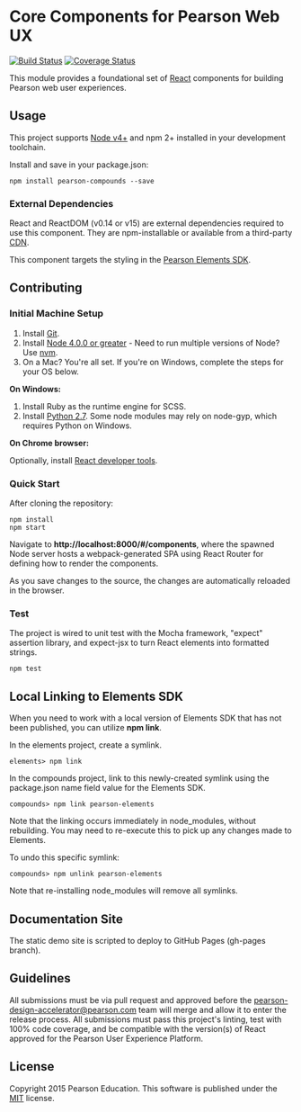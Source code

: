 # Core Components for Pearson Web UX 
[![Build Status](https://travis-ci.org/Pearson-Higher-Ed/compounds.svg?branch=v0)](https://travis-ci.org/Pearson-Higher-Ed/compounds)
[![Coverage Status](https://coveralls.io/repos/github/Pearson-Higher-Ed/compounds/badge.svg?branch=v0)](https://coveralls.io/github/Pearson-Higher-Ed/compounds?branch=v0)

This module provides a foundational set of [React](http://facebook.github.io/react) components for building Pearson web 
user experiences.

## Usage

This project supports [Node v4+](https://nodejs.org) and npm 2+ installed in your development toolchain.

Install and save in your package.json:

    npm install pearson-compounds --save

### External Dependencies

React and ReactDOM (v0.14 or v15) are external dependencies required to use this component. They are npm-installable or 
available from a third-party [CDN](https://cdnjs.com/libraries/react/).

This component targets the styling in the [Pearson Elements SDK](https://www.npmjs.com/package/pearson-elements).

## Contributing

### Initial Machine Setup

1. Install [Git](https://git-scm.com/downloads). 
2. Install [Node 4.0.0 or greater](https://nodejs.org) - Need to run multiple versions of Node? Use [nvm](https://github.com/creationix/nvm).
3. On a Mac? You're all set. If you're on Windows, complete the steps for your OS below.  

**On Windows:**

1. Install Ruby as the runtime engine for SCSS.
2. Install [Python 2.7](https://www.python.org/downloads/). Some node modules may rely on node-gyp, which requires Python on Windows.

**On Chrome browser:**

Optionally, install [React developer tools](https://chrome.google.com/webstore/detail/react-developer-tools/fmkadmapgofadopljbjfkapdkoienihi?hl=en).

### Quick Start

After cloning the repository:

    npm install
    npm start
    
Navigate to **http://localhost:8000/#/components**, where the spawned Node server hosts a webpack-generated SPA using 
React Router for defining how to render the components.

As you save changes to the source, the changes are automatically reloaded in the browser.

### Test

The project is wired to unit test with the Mocha framework, "expect" assertion library, and expect-jsx to turn React 
elements into formatted strings.

    npm test
    
## Local Linking to Elements SDK

When you need to work with a local version of Elements SDK that has not been published, you can utilize **npm link**.

In the elements project, create a symlink.
    
    elements> npm link
    
In the compounds project, link to this newly-created symlink using the package.json name field value for the Elements SDK.

    compounds> npm link pearson-elements
    
Note that the linking occurs immediately in node_modules, without rebuilding. You may need to re-execute this to pick up
any changes made to Elements.

To undo this specific symlink:

    compounds> npm unlink pearson-elements
    
Note that re-installing node_modules will remove all symlinks.

## Documentation Site

The static demo site is scripted to deploy to GitHub Pages (gh-pages branch).

## Guidelines

All submissions must be via pull request and approved before the pearson-design-accelerator@pearson.com team will merge 
and allow it to enter the release process. All submissions must pass this project's linting, test with 100% code coverage, 
and be compatible with the version(s) of React approved for the Pearson User Experience Platform.

## License

Copyright 2015 Pearson Education. This software is published under the [MIT](LICENSE) license.
